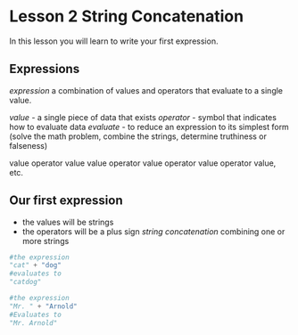 # Lesson 2 String Concatenation
In this lesson you will learn to write your first expression.  

## Expressions
_expression_ a combination of values and operators that evaluate to a single value.

_value_ - a single piece of data that exists
_operator_ - symbol that indicates how to evaluate data
_evaluate_ - to reduce an expression to its simplest form (solve the math problem, combine the strings, determine truthiness or falseness)

value operator value
value operator value operator value operator value, etc.


## Our first expression
- the values will be strings
- the operators will be a plus sign
_string concatenation_ combining one or more strings

```python
#the expression
"cat" + "dog" 
#evaluates to
"catdog"

#the expression 
"Mr. " + "Arnold"
#Evaluates to
"Mr. Arnold"
```